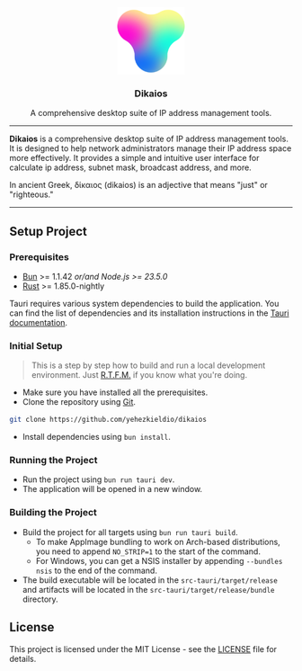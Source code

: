 <div align="center">

<img src="public/android-chrome-192x192.png" align="center" width="120px" height="120px">

<h3>Dikaios</h3>
<p>A comprehensive desktop suite of IP address management tools.<p>

</div>

---

**Dikaios** is a comprehensive desktop suite of IP address management tools. It is designed to help network administrators manage their IP address space more effectively. It provides a simple and intuitive user interface for calculate ip address, subnet mask, broadcast address, and more.

In ancient Greek, δίκαιος (dikaios) is an adjective that means "just" or "righteous."

---

## Setup Project

### Prerequisites

-   [Bun](https://bun.sh/) >= 1.1.42 _or/and Node.js >= 23.5.0_
-   [Rust](https://www.rust-lang.org/) >= 1.85.0-nightly

Tauri requires various system dependencies to build the application. You can find the list of dependencies and its installation instructions in the [Tauri documentation](https://v2.tauri.app/start/prerequisites/#system-dependencies).

### Initial Setup

> This is a step by step how to build and run a local development environment. Just [R.T.F.M.](https://en.wikipedia.org/wiki/RTFM) if you know what you're doing.

- Make sure you have installed all the prerequisites.
- Clone the repository using [Git](https://git-scm.com/).

```bash
git clone https://github.com/yehezkieldio/dikaios
```

- Install dependencies using `bun install`.

### Running the Project

- Run the project using `bun run tauri dev`.
- The application will be opened in a new window.

### Building the Project

- Build the project for all targets using `bun run tauri build`.
  - To make AppImage bundling to work on Arch-based distributions, you need to append `NO_STRIP=1` to the start of the command.
  - For Windows, you can get a NSIS installer by appending `--bundles nsis` to the end of the command.
- The build executable will be located in the `src-tauri/target/release` and artifacts will be located in the `src-tauri/target/release/bundle` directory.

## License

This project is licensed under the MIT License - see the [LICENSE](LICENSE) file for details.
